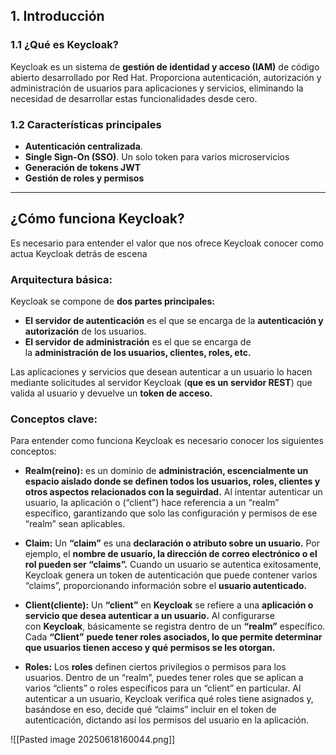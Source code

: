 ## **1. Introducción**  

### **1.1 ¿Qué es Keycloak?**  
Keycloak es un sistema de **gestión de identidad y acceso (IAM)** de código abierto desarrollado por Red Hat. 
Proporciona autenticación, autorización y administración de usuarios para aplicaciones y servicios, eliminando la necesidad de desarrollar estas funcionalidades desde cero.  
### **1.2 Características principales**  
- **Autenticación centralizada**.
- **Single Sign-On (SSO)**. Un solo token para varios microservicios
- **Generación de tokens JWT**
- **Gestión de roles y permisos**

---  

## **¿Cómo funciona Keycloak?**

Es necesario para entender el valor que nos ofrece Keycloak conocer como actua Keycloak detrás de escena

### **Arquitectura básica:**

Keycloak se compone de **dos partes principales:** 

- **El servidor de autenticación** es el que se encarga de la **autenticación y autorización** de los usuarios. 
- **El servidor de administración** es el que se encarga de la **administración de los usuarios, clientes, roles, etc.**

Las aplicaciones y servicios que desean autenticar a un usuario lo hacen mediante solicitudes al servidor Keycloak (**que es un servidor REST**) que valida al usuario y devuelve un **token de acceso.**

### **Conceptos clave:**

Para entender como funciona Keycloak es necesario conocer los siguientes conceptos:

- **Realm(reino):** es un dominio de **administración, escencialmente un espacio aislado donde se definen todos los usuarios, roles, clientes y otros aspectos relacionados con la seguirdad.** Al intentar autenticar un usuario, la aplicación o (“client”) hace referencia a un “realm” específico, garantizando que solo las configuración y permisos de ese “realm” sean aplicables.
    
- **Claim:** Un **“claim”** es una **declaración o atributo sobre un usuario.** Por ejemplo, el **nombre de usuario, la dirección de correo electrónico o el rol pueden ser “claims”.** Cuando un usuario se autentica exitosamente, Keycloak genera un token de autenticación que puede contener varios “claims”, proporcionando información sobre el **usuario autenticado.**
    
- **Client(cliente):** Un **“client”** en **Keycloak** se refiere a una **aplicación o servicio que desea autenticar a un usuario.** Al configurarse con **Keycloak**, básicamente se registra dentro de un **“realm”** específico. Cada **“Client”** **puede tener roles asociados, lo que permite determinar que usuarios tienen acceso y qué permisos se les otorgan.**
    
- **Roles:** Los **roles** definen ciertos privilegios o permisos para los usuarios. Dentro de un “realm”, puedes tener roles que se aplican a varios “clients” o roles específicos para un “client” en particular. Al autenticar a un usuario, Keycloak verifica qué roles tiene asignados y, basándose en eso, decide qué “claims” incluir en el token de autenticación, dictando así los permisos del usuario en la aplicación.
    
![[Pasted image 20250618160044.png]]
